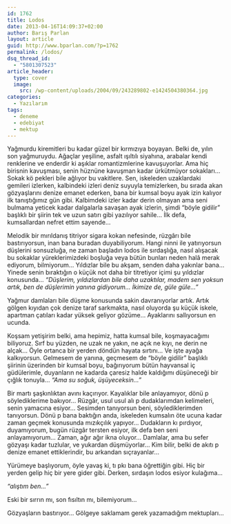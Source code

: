 ```yaml
---
id: 1762
title: Lodos
date: 2013-04-16T14:09:37+02:00
author: Barış Parlan
layout: article
guid: http://www.bparlan.com/?p=1762
permalink: /lodos/
dsq_thread_id:
  - "5801307523"
article_header:
  type: cover
  image:
    src: /wp-content/uploads/2004/09/243289802-e1424504380364.jpg
categories:
  - Yazılarım
tags:
  - deneme
  - edebiyat
  - mektup
---
```


Yağmurdu kiremitleri bu kadar güzel bir kırmızıya boyayan. Belki de, yılın son yağmuruydu. Ağaçlar yeşiline, asfalt ışıltılı siyahına, arabalar kendi renklerine ve enderdir ki aşıklar romantizmlerine kavuşuyorlar. Ama hiç birisnin kavuşması, senin hüznüne kavuşman kadar ürkütmüyor sokakları&#8230; Sokak kö pekleri bile ağlıyor bu vakitlere. Sen, iskeleden uzaklardaki gemileri izlerken, kalbindeki izleri deniz suyuyla temizlerken, bu sırada akan gözyaşlarını denize emanet ederken, bana bir kumsal boyu ayak izin kalıyor ilk tanıştığımız gün gibi. Kalbimdeki izler kadar derin olmayan ama seni bulmama yeticek kadar dalgalarla savaşan ayak izlerin, şimdi &#8220;böyle gidilir&#8221; başlıklı bir şiirin tek ve uzun satırı gibi yazılıyor sahile&#8230; İlk defa, kumsallardan nefret ettim sayende&#8230;

Melodik bir mırıldanış titriyor sigara kokan nefesinde, rüzgârı bile bastırıyorsun, inan bana buradan duyabiliyorum. Hangi ninni ile yatırıyorsun düşlerini sonsuzluğa, ne zaman başladın lodos ile sırdaşlığa, nasıl alışacak bu sokaklar yüreklerimizdeki boşluğa veya bütün bunları neden halâ merak ediyorum, bilmiyorum&#8230; Yıldızlar bile bu akşam, senden daha yakınlar bana&#8230; Yinede senin bıraktığın o küçük not daha bir titretiyor içimi şu yıldızlar konusunda&#8230; _&#8220;Düşlerim, yıldızlardan bile daha uzaktılar, madem sen yoksun artık, ben de düşlerimin yanına gidiyorum&#8230; İkimize de, güle güle&#8230;&#8221;_

Yağmur damlaları bile düşme konusunda sakin davranıyorlar artık. Artık gölgen kıyıdan çok denize taraf sarkmakta, nasıl oluyorda şu küçük iskele, apartman çatıları kadar yüksek geliyor gözüme&#8230; Ayaklarını sallıyorsun en ucunda.

Koşsam yetişirim belki, ama hepimiz, hatta kumsal bile, koşmayacağımı biliyoruz. Sırf bu yüzden, ne uzak ne yakın, ne açık ne kıyı, ne derin ne alçak&#8230; Öyle ortanca bir yerden döndün hayata sırtını&#8230; Ve işte ayağa kalkıyorsun. Gelmesem de yanına, geçmesem de &#8220;böyle gidilir&#8221; başlıklı şiirinin üzerinden bir kumsal boyu, bağırıyorum bütün hayvansal iç güdülerimle, duyanların ne kadarda çaresiz halde kaldığımı düşüneceği bir çığlık tonuyla&#8230; _&#8220;Ama su soğuk, üşüyeceksin&#8230;&#8221;_

Bir martı şaşkınlıktan avını kaçırıyor. Kayalıklar bile anlayamıyor, dönü p söylediklerime bakıyor&#8230; Rüzgâr, usul usul alı p dudaklarımdan kelimeleri, senin yamacına esiyor&#8230; Sesimden tanıyorsun beni, söylediklerimden tanıyorsun. Dönü p bana baktığın anda, iskeleden kumsalın öte ucuna kadar zaman geçmek konusunda mızıkçılık yapıyor&#8230; Dudakların kı pırdıyor, duyamıyorum, bugün rüzgâr tersten esiyor, ilk defa ben seni anlayamıyorum&#8230; Zaman, ağır ağır ikna oluyor&#8230; Damlalar, ama bu sefer gözyaşı kadar tuzlular, ve yukardan düşmüyorlar&#8230; Kim bilir, belki de akıtı p denize emanet ettiklerindir, bu arkandan sıçrayanlar&#8230;

Yürümeye başlıyorum, öyle yavaş ki, tı pkı bana öğrettiğin gibi. Hiç bir yerden gelip hiç bir yere gider gibi. Derken, sırdaşın lodos esiyor kulağıma&#8230;

_&#8220;alıştım ben&#8230;&#8221;_

Eski bir sırrın mı, son fısıltın mı, bilemiyorum&#8230;

Gözyaşların bastırıyor&#8230; Gölgeye saklamam gerek yazamadığım mektupları&#8230;
